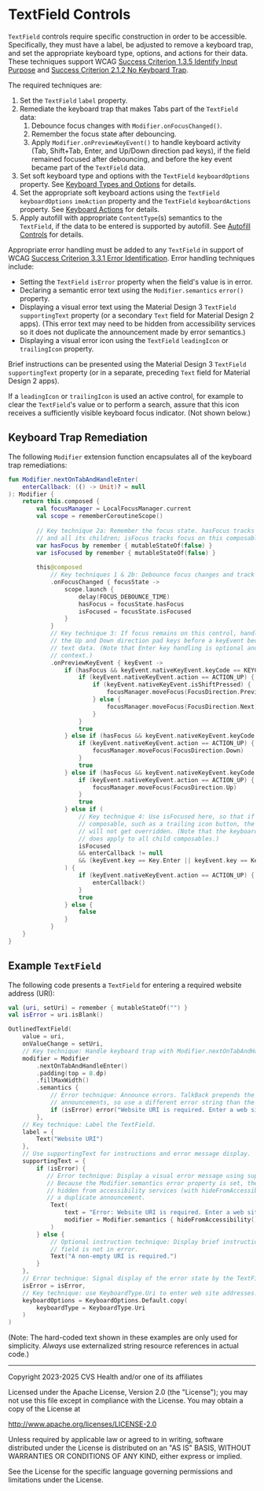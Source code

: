 # TextField Controls
`TextField` controls require specific construction in order to be accessible. Specifically, they must have a label, be adjusted to remove a keyboard trap, and set the appropriate keyboard type, options, and actions for their data. These techniques support WCAG [Success Criterion 1.3.5 Identify Input Purpose](https://www.w3.org/TR/WCAG22/#identify-input-purpose) and [Success Criterion 2.1.2 No Keyboard Trap](https://www.w3.org/TR/WCAG22/#no-keyboard-trap).

The required techniques are:

1. Set the `TextField` `label` property.
2. Remediate the keyboard trap that makes Tabs part of the `TextField` data:
    1. Debounce focus changes with `Modifier.onFocusChanged()`.
    2. Remember the focus state after debouncing.
    3. Apply `Modifier.onPreviewKeyEvent()` to handle keyboard activity (Tab, Shift+Tab, Enter, and Up/Down direction pad keys), if the field remained focused after debouncing, and before the key event became part of the `TextField` data.
3. Set soft keyboard type and options with the `TextField` `keyboardOptions` property. See [Keyboard Types and Options](../interactions/KeyboardTypes.md) for details.
4. Set the appropriate soft keyboard actions using the `TextField` `keyboardOptions` `imeAction` property and the `TextField` `keyboardActions` property. See [Keyboard Actions](../interactions/KeyboardActions.md) for details.
5. Apply autofill with appropriate `ContentType`(s) semantics to the `TextField`, if the data to be entered is supported by autofill. See [Autofill Controls](../components/AutofillControls.md) for details.

Appropriate error handling must be added to any `TextField` in support of WCAG [Success Criterion 3.3.1 Error Identification](https://www.w3.org/TR/WCAG22/#error-identification). Error handling techniques include:

* Setting the `TextField` `isError` property when the field's value is in error.
* Declaring a semantic error text using the `Modifier.semantics` `error()` property.
* Displaying a visual error text using the Material Design 3 `TextField` `supportingText` property (or a secondary `Text` field for Material Design 2 apps). (This error text may need to be hidden from accessibility services so it does not duplicate the announcement made by error semantics.)
* Displaying a visual error icon using the `TextField` `leadingIcon` or `trailingIcon` property.

Brief instructions can be presented using the Material Design 3 `TextField` `supportingText` property (or in a separate, preceding `Text` field for Material Design 2 apps).

If a `leadingIcon` or `trailingIcon` is used an active control, for example to clear the `TextField`'s value or to perform a search, assure that this icon receives a sufficiently visible keyboard focus indicator. (Not shown below.)

## Keyboard Trap Remediation
The following `Modifier` extension function encapsulates all of the keyboard trap remediations:

```kotlin
fun Modifier.nextOnTabAndHandleEnter(
    enterCallback: (() -> Unit)? = null
): Modifier {
    return this.composed {
        val focusManager = LocalFocusManager.current
        val scope = rememberCoroutineScope()
       
        // Key technique 2a: Remember the focus state. hasFocus tracks focus on this composable
        // and all its children; isFocus tracks focus on this composable itself, not its children.
        var hasFocus by remember { mutableStateOf(false) }
        var isFocused by remember { mutableStateOf(false) }
       
        this@composed
            // Key techniques 1 & 2b: Debounce focus changes and track the focus state.
            .onFocusChanged { focusState ->
                scope.launch {
                    delay(FOCUS_DEBOUNCE_TIME)
                    hasFocus = focusState.hasFocus
                    isFocused = focusState.isFocused
                }
            }
            // Key technique 3: If focus remains on this control, handle Tab, Shift+Tab, Enter, and 
            // the Up and Down direction pad keys before a keyEvent becomes part of the TextField's 
            // text data. (Note that Enter key handling is optional and is hoisted to the caller's 
            // context.)
            .onPreviewKeyEvent { keyEvent ->
                if (hasFocus && keyEvent.nativeKeyEvent.keyCode == KEYCODE_TAB) {
                    if (keyEvent.nativeKeyEvent.action == ACTION_UP) {
                        if (keyEvent.nativeKeyEvent.isShiftPressed) {
                            focusManager.moveFocus(FocusDirection.Previous)
                        } else {
                            focusManager.moveFocus(FocusDirection.Next)
                        }
                    }
                    true
                } else if (hasFocus && keyEvent.nativeKeyEvent.keyCode == KEYCODE_DPAD_DOWN) {
                    if (keyEvent.nativeKeyEvent.action == ACTION_UP) {
                        focusManager.moveFocus(FocusDirection.Down)
                    }
                    true
                } else if (hasFocus && keyEvent.nativeKeyEvent.keyCode == KEYCODE_DPAD_UP) {
                    if (keyEvent.nativeKeyEvent.action == ACTION_UP) {
                        focusManager.moveFocus(FocusDirection.Up)
                    }
                    true
                } else if (
                    // Key technique 4: Use isFocused here, so that if focus is on a child
                    // composable, such as a trailing icon button, the child's own keyboard handling
                    // will not get overridden. (Note that the keyboard navigation handling above
                    // does apply to all child composables.)
                    isFocused
                    && enterCallback != null
                    && (keyEvent.key == Key.Enter || keyEvent.key == Key.NumPadEnter)
                ) {
                    if (keyEvent.nativeKeyEvent.action == ACTION_UP) {
                        enterCallback()
                    }
                    true
                } else {
                    false
                }
            }
    }
}
```

## Example `TextField`

The following code presents a `TextField` for entering a required website address (URI):

```kotlin
val (uri, setUri) = remember { mutableStateOf("") }
val isError = uri.isBlank()

OutlinedTextField(
    value = uri,
    onValueChange = setUri,
    // Key technique: Handle keyboard trap with Modifier.nextOnTabAndHandleEnter().
    modifier = Modifier
        .nextOnTabAndHandleEnter()
        .padding(top = 8.dp)
        .fillMaxWidth()
        .semantics {
            // Error technique: Announce errors. TalkBack prepends the text "Error: " to the
            // announcements, so use a different error string than the supportingText.
            if (isError) error("Website URI is required. Enter a web site address.")
        },
    // Key technique: Label the TextField.
    label = {
        Text("Website URI")
    },
    // Use supportingText for instructions and error message display.
    supportingText = {
        if (isError) {
           // Error technique: Display a visual error message using supportingText.
           // Because the Modifier.semantics error property is set, the supportingText must be 
           // hidden from accessibility services (with hideFromAccessibility() semantics) to prevent
           // a duplicate announcement.
            Text(
                text = "Error: Website URI is required. Enter a web site address.",
                modifier = Modifier.semantics { hideFromAccessibility() }
            )
        } else {
            // Optional instruction technique: Display brief instructions using supportingText when 
            // field is not in error.
            Text("A non-empty URI is required.")
        }
    },
    // Error technique: Signal display of the error state by the TextField.
    isError = isError,
    // Key technique: use KeyboardType.Uri to enter web site addresses.
    keyboardOptions = KeyboardOptions.Default.copy(
        keyboardType = KeyboardType.Uri
    )
)
```

(Note: The hard-coded text shown in these examples are only used for simplicity. _Always_ use externalized string resource references in actual code.)

----

Copyright 2023-2025 CVS Health and/or one of its affiliates

Licensed under the Apache License, Version 2.0 (the "License");
you may not use this file except in compliance with the License.
You may obtain a copy of the License at

http://www.apache.org/licenses/LICENSE-2.0

Unless required by applicable law or agreed to in writing, software
distributed under the License is distributed on an "AS IS" BASIS,
WITHOUT WARRANTIES OR CONDITIONS OF ANY KIND, either express or implied.

See the License for the specific language governing permissions and
limitations under the License.